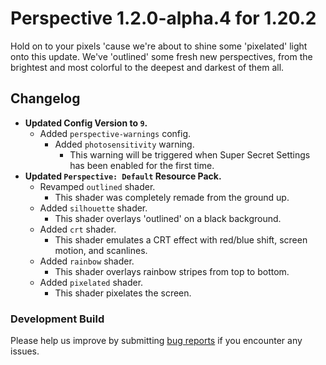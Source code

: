 # Perspective 1.2.0-alpha.4 for 1.20.2
Hold on to your pixels 'cause we're about to shine some 'pixelated' light onto this update. We've 'outlined' some fresh new perspectives, from the brightest and most colorful to the deepest and darkest of them all.  

## Changelog  
- **Updated Config Version to `9`.**
  - Added `perspective-warnings` config.  
    - Added `photosensitivity` warning.  
      - This warning will be triggered when Super Secret Settings has been enabled for the first time.
- **Updated `Perspective: Default` Resource Pack.**  
  - Revamped `outlined` shader.  
    - This shader was completely remade from the ground up.
  - Added `silhouette` shader.  
    - This shader overlays 'outlined' on a black background.  
  - Added `crt` shader.  
    - This shader emulates a CRT effect with red/blue shift, screen motion, and scanlines.
  - Added `rainbow` shader.  
    - This shader overlays rainbow stripes from top to bottom.  
  - Added `pixelated` shader.  
    - This shader pixelates the screen.  

### Development Build  
Please help us improve by submitting [bug reports](https://github.com/MCLegoMan/Perspective/issues) if you encounter any issues.  